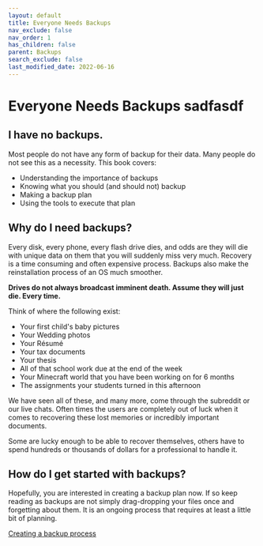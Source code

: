 ```yaml
---
layout: default
title: Everyone Needs Backups
nav_exclude: false
nav_order: 1
has_children: false
parent: Backups
search_exclude: false
last_modified_date: 2022-06-16
---
```


# Everyone Needs Backups sadfasdf

## I have no backups.
Most people do not have any form of backup for their data. Many people do not see this as a necessity. This book covers:
* Understanding the importance of backups
* Knowing what you should (and should not) backup
* Making a backup plan
* Using the tools to execute that plan

## Why do I need backups?
Every disk, every phone, every flash drive dies, and odds are they will die with unique data on them that you will suddenly miss very much. Recovery is a time consuming and often expensive process. Backups also make the reinstallation process of an OS much smoother.

**Drives do not always broadcast imminent death. Assume they will just die. Every time.**

Think of where the following exist:
* Your first child's baby pictures
* Your Wedding photos
* Your Résumé
* Your tax documents
* Your thesis
* All of that school work due at the end of the week
* Your Minecraft world that you have been working on for 6 months
* The assignments your students turned in this afternoon

We have seen all of these, and many more, come through the subreddit or our live chats. Often times the users are completely out of luck when it comes to recovering these lost memories or incredibly important documents. 

Some are lucky enough to be able to recover themselves, others have to spend hundreds or thousands of dollars for a professional to handle it.

## How do I get started with backups?

Hopefully, you are interested in creating a backup plan now. If so keep reading as backups are not simply drag-dropping your files once and forgetting about them. It is an ongoing process that requires at least a little bit of planning.

[Creating a backup process](/docs/backups/creating-backups)
